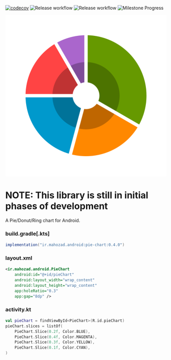 [comment]: <> ([![Build Status]&#40;https://www.travis-ci.com/mahozad/android-pie-chart.svg?branch=master&#41;]&#40;https://www.travis-ci.com/mahozad/android-pie-chart&#41;)

[comment]: <> (![Dependencies]&#40;https://img.shields.io/librariesio/github/mahozad/android-pie-chart&#41;)

[comment]: <> (![Code Size]&#40;https://img.shields.io/github/languages/code-size/mahozad/android-pie-chart&#41;)

[comment]: <> (![Repo Size]&#40;https://img.shields.io/github/repo-size/mahozad/android-pie-chart&#41;)

[comment]: <> (![SLOC]&#40;https://img.shields.io/tokei/lines/github/mahozad/android-pie-chart&#41;)

[comment]: <> (![Downloads]&#40;https://img.shields.io/github/downloads/mahozad/android-pie-chart/total&#41;)

[comment]: <> (![Closed Issues]&#40;https://img.shields.io/github/issues-closed/mahozad/android-pie-chart?color=green&#41;)

[comment]: <> (![Commits Since Last Release]&#40;https://img.shields.io/github/commits-since/mahozad/android-pie-chart/latest&#41;)
[![codecov](https://codecov.io/gh/mahozad/android-pie-chart/branch/prod/graph/badge.svg?token=ptnbmXaozw)](https://codecov.io/gh/mahozad/android-pie-chart)
![Release workflow](https://github.com/mahozad/android-pie-chart/actions/workflows/publish-new-release.yml/badge.svg)
![Release workflow](https://img.shields.io/github/workflow/status/mahozad/android-pie-chart/Publish%20a%20new%20release%20of%20the%20library?label=CI%2FCD)
![Milestone Progress](https://img.shields.io/github/milestones/progress-percent/mahozad/android-pie-chart/1)

<div align="center">

![Preview image](preview.svg)

</div>

# NOTE: This library is still in initial phases of development

A Pie/Donut/Ring chart for Android.

### build.gradle[.kts]
```groovy
implementation("ir.mahozad.android:pie-chart:0.4.0")
```

### layout.xml
```xml
<ir.mahozad.android.PieChart
    android:id="@+id/pieChart"
    android:layout_width="wrap_content"
    android:layout_height="wrap_content"
    app:holeRatio="0.3"
    app:gap="8dp" />
```

### activity.kt
```kotlin
val pieChart = findViewById<PieChart>(R.id.pieChart)
pieChart.slices = listOf(
    PieChart.Slice(0.2f, Color.BLUE),
    PieChart.Slice(0.4f, Color.MAGENTA),
    PieChart.Slice(0.3f, Color.YELLOW),
    PieChart.Slice(0.1f, Color.CYAN),
)
```
